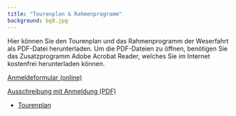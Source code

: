 ```yaml
---
title: "Tourenplan & Rahmenprogramm"
background: bg8.jpg
---
```

Hier können Sie den Tourenplan und das Rahmenprogramm der Weserfahrt als PDF-Datei herunterladen.
Um die PDF-Dateien zu öffnen, benötigen Sie das Zusatzprogramm Adobe Acrobat Reader, welches Sie im Internet kostenfrei herunterladen können.

<a href="" onclick="populate_and_open_modal(event, 'modal-content-anmeldung');" class="btn btn-outline-inverse btn-sm">Anmeldeformular (online)</a>

<a href="/assets/images/Tourenplan%2015%20-29%2007%20%202017.pdf" class="btn btn-outline-inverse btn-sm">Ausschreibung mit Anmeldung (PDF)</a>

- [Tourenplan](/assets/images/Tourenplan%2015%20-29%2007%20%202017.pdf)
